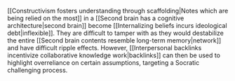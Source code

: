 ---
---

[[Constructivism fosters understanding through scaffolding|Notes which are being relied on the most]] in a [[Second brain has a cognitive architecture|second brain]] become [[Internalizing beliefs incurs ideological debt|inflexible]]. They are difficult to tamper with as they would destabilize the entire [[Second brain contents resemble long-term memory|network]] and have difficult ripple effects. However, [[Interpersonal backlinks incentivize collaborative knowledge work|backlinks]] can then be used to highlight overreliance on certain assumptions, targeting a Socratic challenging process.